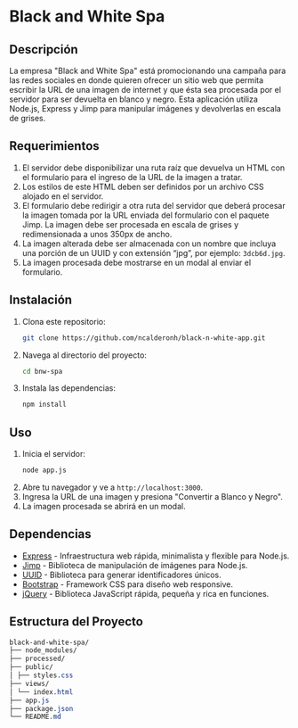 # Black and White Spa

## Descripción

La empresa "Black and White Spa" está promocionando una campaña para las redes sociales en donde quieren ofrecer un sitio web que permita escribir la URL de una imagen de internet y que ésta sea procesada por el servidor para ser devuelta en blanco y negro. Esta aplicación utiliza Node.js, Express y Jimp para manipular imágenes y devolverlas en escala de grises.

## Requerimientos

1. El servidor debe disponibilizar una ruta raíz que devuelva un HTML con el formulario para el ingreso de la URL de la imagen a tratar.
2. Los estilos de este HTML deben ser definidos por un archivo CSS alojado en el servidor.
3. El formulario debe redirigir a otra ruta del servidor que deberá procesar la imagen tomada por la URL enviada del formulario con el paquete Jimp. La imagen debe ser procesada en escala de grises y redimensionada a unos 350px de ancho.
4. La imagen alterada debe ser almacenada con un nombre que incluya una porción de un UUID y con extensión “jpg”, por ejemplo: `3dcb6d.jpg`.
5. La imagen procesada debe mostrarse en un modal al enviar el formulario.

## Instalación

1. Clona este repositorio:
    ```sh
    git clone https://github.com/ncalderonh/black-n-white-app.git
    ```
2. Navega al directorio del proyecto:
    ```sh
    cd bnw-spa
    ```
3. Instala las dependencias:
    ```sh
    npm install
    ```

## Uso

1. Inicia el servidor:
    ```sh
    node app.js
    ```
2. Abre tu navegador y ve a `http://localhost:3000`.
3. Ingresa la URL de una imagen y presiona "Convertir a Blanco y Negro".
4. La imagen procesada se abrirá en un modal.

## Dependencias

- [Express](https://expressjs.com/) - Infraestructura web rápida, minimalista y flexible para Node.js.
- [Jimp](https://www.npmjs.com/package/jimp) - Biblioteca de manipulación de imágenes para Node.js.
- [UUID](https://www.npmjs.com/package/uuid) - Biblioteca para generar identificadores únicos.
- [Bootstrap](https://getbootstrap.com/) - Framework CSS para diseño web responsive.
- [jQuery](https://jquery.com/) - Biblioteca JavaScript rápida, pequeña y rica en funciones.

## Estructura del Proyecto
  ```css
  black-and-white-spa/
  ├── node_modules/
  ├── processed/
  ├── public/
  │ ├── styles.css
  ├── views/
  │ └── index.html
  ├── app.js
  ├── package.json
  └── README.md


